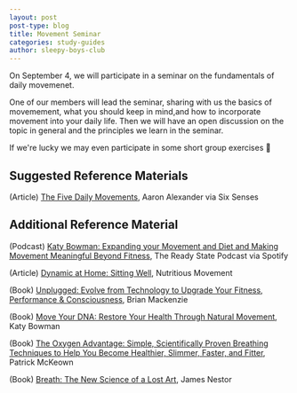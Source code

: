 ```yaml
---
layout: post
post-type: blog
title: Movement Seminar
categories: study-guides
author: sleepy-boys-club
---
```


On September 4, we will participate in a seminar on the fundamentals of daily movemenet. 

One of our members will lead the seminar, sharing with us the basics of movemement, what you should keep in mind,and how to incorporate movement into your daily life. Then we will have an open discussion on the topic in general and the principles we learn in the seminar.

If we're lucky we may even participate in some short group exercises 👀

## Suggested Reference Materials

(Article) [The Five Daily Movements](https://www.sixsenses.com/en/at-home-with-six-senses-stories/friends-of-six-senses-with-aaron-alexander), Aaron Alexander via Six Senses

## Additional Reference Material

(Podcast) [Katy Bowman: Expanding your Movement and Diet and Making Movement Meaningful Beyond Fitness](https://open.spotify.com/episode/2m2NSpwAfOAqghfD079w3Q?si=qJI4sufhRpWb--1G5eazuQ), The Ready State Podcast via Spotify

(Article) [Dynamic at Home: Sitting Well](https://www.nutritiousmovement.com/dynamic-at-home-sitting-well/), Nutritious Movement

(Book) [Unplugged: Evolve from Technology to Upgrade Your Fitness, Performance & Consciousness](https://www.amazon.com/dp/1628602619?ref_=cm_sw_r_mwn_dp_P2C2813K86670QDDQJJF), Brian Mackenzie

(Book) [Move Your DNA: Restore Your Health Through Natural Movement](https://a.co/d/aLIJ0cL), Katy Bowman

(Book) [The Oxygen Advantage: Simple, Scientifically Proven Breathing Techniques to Help You Become Healthier, Slimmer, Faster, and Fitter](https://a.co/d/94S32g3), Patrick McKeown 

(Book) [Breath: The New Science of a Lost Art](https://www.amazon.com/Breath-New-Science-Lost-Art/dp/0735213615), James Nestor
